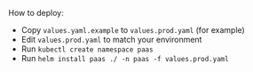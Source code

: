 How to deploy:
- Copy `values.yaml.example` to `values.prod.yaml` (for example)
- Edit `values.prod.yaml` to match your environment
- Run `kubectl create namespace paas`
- Run `helm install paas ./ -n paas -f values.prod.yaml`